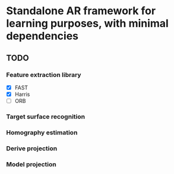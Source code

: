 # Standalone AR framework for learning purposes, with minimal dependencies

## TODO

### Feature extraction library 

- [x] FAST
- [x] Harris
- [ ] ORB

### Target surface recognition

### Homography estimation

### Derive projection

### Model projection
